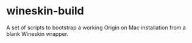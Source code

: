 # wineskin-build

A set of scripts to bootstrap a working Origin on Mac installation from a blank Wineskin wrapper.
